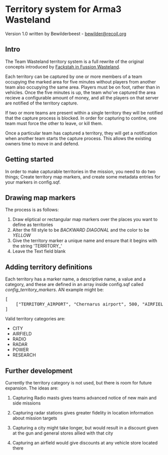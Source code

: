 Territory system for Arma3 Wasteland
====================================

Version 1.0 written by Bewilderbeest - bewilder@recoil.org

Intro
-----

The Team Wasteland territory system is a full rewrite of the original concepts introduced by [Fackstah in Fussion Wasteland](http://forums.bistudio.com/showthread.php?152704-MP-Fussion-Wasteland-with-territory-capturing-and-more).

Each territory can be captured by one or more members of a team occupying the marked area for five minutes without players from another team also occupying the same area. Players must be on foot, rather than in vehicles. Once the five minutes is up, the team who've captured the area recieve a configurable amount of money, and all the players on that server are notified of the territory capture.

If two or more teams are present within a single territory they will be notified that the capture process is blocked. In order for capturing to contine, one team must force the other to leave, or kill them.

Once a particular team  has captured a territory, they will get a notification when another team starts the capture process. This allows the existing owners time to move in and defend.


Getting started
--------------

In order to make capturable territories in the mission, you need to do two things; Create territory map markers, and create some metadata entries for your markers in config.sqf.


Drawing map markers
-------------------

The process is as follows:

1. Draw eliptical or rectangular map markers over the places you want to define as territories
2. Alter the fill style to be *BACKWARD DIAGONAL* and the color to be *YELLOW*
3. Give the territory marker a unique name and ensure that it begins with the string 'TERRITORY_'
4. Leave the Text field blank


Adding territory definitions
----------------------------

Each territory has a marker name, a descriptive name, a value and a category, and these are defined in an array inside config.sqf called *config_territory_markers*. AN example might be:

<pre>
[
	["TERRITORY_AIRPORT", "Chernarus airport", 500, "AIRFIELD"],
]
</pre>

Valid territory categories are:

* CITY
* AIRFIELD
* RADIO
* RADAR
* POWER
* RESEARCH


Further development
-------------------

Currently the territory category is not used, but there is room for future expansion. The ideas are:

1. Capturing Radio masts gives teams advanced notice of new main and side missions

2. Capturing radar stations gives greater fidelity in location information about mission targets

3. Capturing a city might take longer, but would result in a discount given at the gun and general stores allied with that city

4. Capturing an airfield would give discounts at any vehicle store located there
